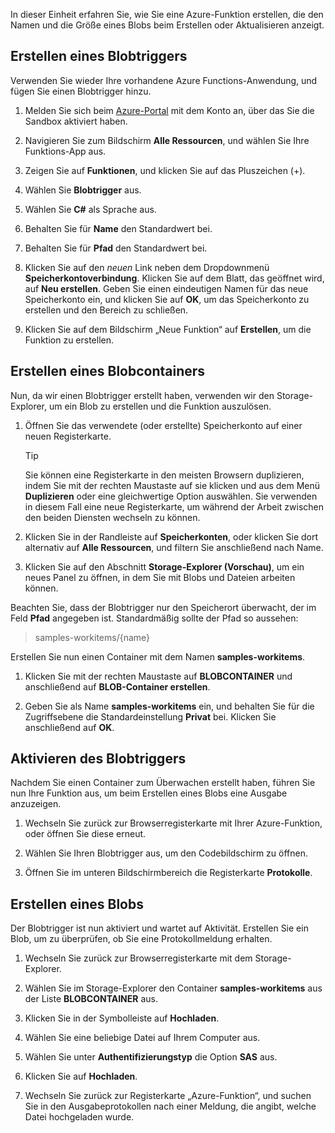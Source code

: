 In dieser Einheit erfahren Sie, wie Sie eine Azure-Funktion erstellen, die den Namen und die Größe eines Blobs beim Erstellen oder Aktualisieren anzeigt.

## <a name="create-a-blob-trigger"></a>Erstellen eines Blobtriggers

Verwenden Sie wieder Ihre vorhandene Azure Functions-Anwendung, und fügen Sie einen Blobtrigger hinzu.

1. Melden Sie sich beim [Azure-Portal](https://portal.azure.com/learn.docs.microsoft.com?azure-portal=true) mit dem Konto an, über das Sie die Sandbox aktiviert haben.

1. Navigieren Sie zum Bildschirm **Alle Ressourcen**, und wählen Sie Ihre Funktions-App aus.

1. Zeigen Sie auf **Funktionen**, und klicken Sie auf das Pluszeichen (+).

1. Wählen Sie **Blobtrigger** aus.

1. Wählen Sie **C#** als Sprache aus.

1. Behalten Sie für **Name** den Standardwert bei.

1. Behalten Sie für **Pfad** den Standardwert bei.

1. Klicken Sie auf den _neuen_ Link neben dem Dropdownmenü **Speicherkontoverbindung**. Klicken Sie auf dem Blatt, das geöffnet wird, auf **Neu erstellen**. Geben Sie einen eindeutigen Namen für das neue Speicherkonto ein, und klicken Sie auf **OK**, um das Speicherkonto zu erstellen und den Bereich zu schließen.

1. Klicken Sie auf dem Bildschirm „Neue Funktion“ auf **Erstellen**, um die Funktion zu erstellen.

## <a name="create-a-blob-container"></a>Erstellen eines Blobcontainers

Nun, da wir einen Blobtrigger erstellt haben, verwenden wir den Storage-Explorer, um ein Blob zu erstellen und die Funktion auszulösen.

1. Öffnen Sie das verwendete (oder erstellte) Speicherkonto auf einer neuen Registerkarte.

    > [!TIP]
    > Sie können eine Registerkarte in den meisten Browsern duplizieren, indem Sie mit der rechten Maustaste auf sie klicken und aus dem Menü **Duplizieren** oder eine gleichwertige Option auswählen. Sie verwenden in diesem Fall eine neue Registerkarte, um während der Arbeit zwischen den beiden Diensten wechseln zu können.

1. Klicken Sie in der Randleiste auf **Speicherkonten**, oder klicken Sie dort alternativ auf **Alle Ressourcen**, und filtern Sie anschließend nach Name.

1. Klicken Sie auf den Abschnitt **Storage-Explorer (Vorschau)**, um ein neues Panel zu öffnen, in dem Sie mit Blobs und Dateien arbeiten können.

Beachten Sie, dass der Blobtrigger nur den Speicherort überwacht, der im Feld **Pfad** angegeben ist. Standardmäßig sollte der Pfad so aussehen:

> samples-workitems/{name}

Erstellen Sie nun einen Container mit dem Namen **samples-workitems**.

1. Klicken Sie mit der rechten Maustaste auf **BLOBCONTAINER** und anschließend auf **BLOB-Container erstellen**.

1. Geben Sie als Name **samples-workitems** ein, und behalten Sie für die Zugriffsebene die Standardeinstellung **Privat** bei. Klicken Sie anschließend auf **OK**.

## <a name="turn-on-your-blob-trigger"></a>Aktivieren des Blobtriggers

Nachdem Sie einen Container zum Überwachen erstellt haben, führen Sie nun Ihre Funktion aus, um beim Erstellen eines Blobs eine Ausgabe anzuzeigen.

1. Wechseln Sie zurück zur Browserregisterkarte mit Ihrer Azure-Funktion, oder öffnen Sie diese erneut.

1. Wählen Sie Ihren Blobtrigger aus, um den Codebildschirm zu öffnen.

1. Öffnen Sie im unteren Bildschirmbereich die Registerkarte **Protokolle**.

## <a name="create-a-blob"></a>Erstellen eines Blobs

Der Blobtrigger ist nun aktiviert und wartet auf Aktivität. Erstellen Sie ein Blob, um zu überprüfen, ob Sie eine Protokollmeldung erhalten.

1. Wechseln Sie zurück zur Browserregisterkarte mit dem Storage-Explorer.

1. Wählen Sie im Storage-Explorer den Container **samples-workitems** aus der Liste **BLOBCONTAINER** aus.

1. Klicken Sie in der Symbolleiste auf **Hochladen**.

1. Wählen Sie eine beliebige Datei auf Ihrem Computer aus.

1. Wählen Sie unter **Authentifizierungstyp** die Option **SAS** aus.

1. Klicken Sie auf **Hochladen**.

1. Wechseln Sie zurück zur Registerkarte „Azure-Funktion“, und suchen Sie in den Ausgabeprotokollen nach einer Meldung, die angibt, welche Datei hochgeladen wurde.